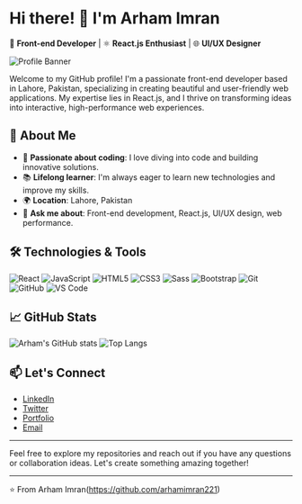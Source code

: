 # Hi there! 👋 I'm Arham Imran

🎨 **Front-end Developer** | ⚛️ **React.js Enthusiast** | 🌐 **UI/UX Designer**

![Profile Banner](https://marketplace.canva.com/EAFFI2trtnE/1/0/1600w/canva-black-minimalist-motivation-quote-linkedin-banner-cqVV-6-1kOk.jpg)

Welcome to my GitHub profile! I'm a passionate front-end developer based in Lahore, Pakistan, specializing in creating beautiful and user-friendly web applications. My expertise lies in React.js, and I thrive on transforming ideas into interactive, high-performance web experiences.

## 🚀 About Me

- 🌟 **Passionate about coding**: I love diving into code and building innovative solutions.
- 📚 **Lifelong learner**: I'm always eager to learn new technologies and improve my skills.
- 🌍 **Location**: Lahore, Pakistan
- 💬 **Ask me about**: Front-end development, React.js, UI/UX design, web performance.

## 🛠️ Technologies & Tools

![React](https://img.shields.io/badge/React-61DAFB?style=for-the-badge&logo=react&logoColor=white)
![JavaScript](https://img.shields.io/badge/JavaScript-F7DF1E?style=for-the-badge&logo=javascript&logoColor=black)
![HTML5](https://img.shields.io/badge/HTML5-E34F26?style=for-the-badge&logo=html5&logoColor=white)
![CSS3](https://img.shields.io/badge/CSS3-1572B6?style=for-the-badge&logo=css3&logoColor=white)
![Sass](https://img.shields.io/badge/Sass-CC6699?style=for-the-badge&logo=sass&logoColor=white)
![Bootstrap](https://img.shields.io/badge/Bootstrap-563D7C?style=for-the-badge&logo=bootstrap&logoColor=white)
![Git](https://img.shields.io/badge/Git-F05032?style=for-the-badge&logo=git&logoColor=white)
![GitHub](https://img.shields.io/badge/GitHub-181717?style=for-the-badge&logo=github&logoColor=white)
![VS Code](https://img.shields.io/badge/VS_Code-0078D4?style=for-the-badge&logo=visual-studio-code&logoColor=white)

## 📈 GitHub Stats

![Arham's GitHub stats](https://github-readme-stats.vercel.app/api?username=arhamimran221&show_icons=true&theme=radical)
![Top Langs](https://github-readme-stats.vercel.app/api/top-langs/?username=arhamimran221&layout=compact&theme=radical)

## 📫 Let's Connect

- [LinkedIn](https://designhub.co/wp-content/uploads/2020/09/Banner5.jpg)
- [Twitter](https://twitter.com/your-twitter-handle)
- [Portfolio](https://your-portfolio-url.com)
- [Email](mailto:iarham307@gmail.com)

---

Feel free to explore my repositories and reach out if you have any questions or collaboration ideas. Let's create something amazing together!

---

⭐️ From  Arham Imran(https://github.com/arhamimran221)
